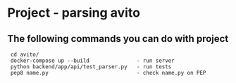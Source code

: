 Project - parsing avito
=======================


## The following commands you can do with project

```
 cd avito/
 docker-compose up --build               - run server
 python backend/app/api/test_parser.py   - run tests
 pep8 name.py                            - check name.py on PEP
```
